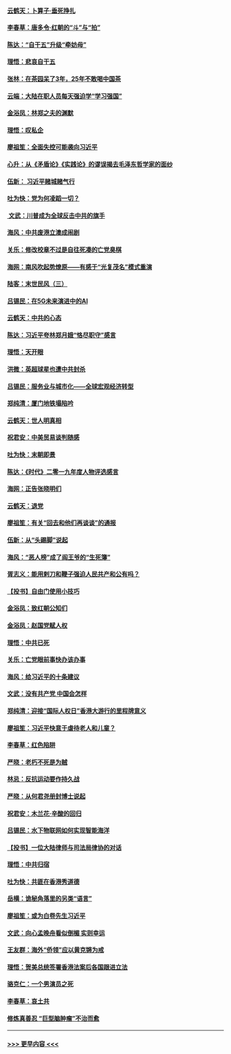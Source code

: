 #### [云鹤天：卜算子‧垂死挣扎](../pages/nsc993/n11739956.md?t=12231713) 
#### [李春草：唐多令‧红朝的“斗”与“拍”](../pages/nsc993/n11739830.md?t=12231713) 
#### [陈达：“自干五”升级“牵妨母”](../pages/nsc993/n11739724.md?t=12231713) 
#### [理悟：悲哀自干五](../pages/nsc993/n11739547.md?t=12231713) 
#### [张林：在茶园呆了3年，25年不敢喝中国茶](../pages/nsc993/n11739240.md?t=12231713) 
#### [云端：大陆在职人员每天强迫学“学习强国”](../pages/nsc993/n11738735.md?t=12231713) 
#### [金浴凤：林郑之夫的渊默](../pages/nsc993/n11737735.md?t=12231713) 
#### [理悟：叹私企](../pages/nsc993/n11737715.md?t=12231713) 
#### [廖祖笙：全面失控可能袭向习近平](../pages/nsc993/n11737704.md?t=12231713) 
#### [心升：从《矛盾论》《实践论》的谬误揭去毛泽东哲学家的面纱](../pages/nsc993/n11736962.md?t=12231713) 
#### [伍新： 习近平赌城赌气行](../pages/nsc993/n11736929.md?t=12231713) 
#### [吐为快：党为何凌蹈一切？](../pages/nsc993/n11736915.md?t=12231713) 
#### [ 文武：川普成为全球反击中共的旗手](../pages/nsc993/n11736882.md?t=12231713) 
#### [海风：中共废港立澳成闹剧](../pages/nsc993/n11735857.md?t=12231713) 
#### [关乐：修改校章不过是自往死凑的亡党臭棋](../pages/nsc993/n11735097.md?t=12231713) 
#### [海网：南风吹起势燎原——有感于“光复茂名”模式重演](../pages/nsc993/n11732308.md?t=12231713) 
#### [陆客：末世民风（三）](../pages/nsc993/n11732211.md?t=12231713) 
#### [吕锡民：在5G未来演进中的AI](../pages/nsc993/n11730010.md?t=12231713) 
#### [云鹤天：中共的心态](../pages/nsc993/n11729906.md?t=12231713) 
#### [陈达：习近平夸林郑月娥“恪尽职守”感言](../pages/nsc993/n11729881.md?t=12231713) 
#### [理悟：天开眼](../pages/nsc993/n11729699.md?t=12231713) 
#### [洪微：英超球星也遭中共封杀](../pages/nsc993/n11727243.md?t=12231713) 
#### [吕锡民：服务业与城市化——全球宏观经济转型](../pages/nsc993/n11725845.md?t=12231713) 
#### [郑纯清：厦门地铁塌陷吟](../pages/nsc993/n11725813.md?t=12231713) 
#### [云鹤天：世人明真相](../pages/nsc993/n11725621.md?t=12231713) 
#### [祝君安：中美贸易谈判随感](../pages/nsc993/n11725609.md?t=12231713) 
#### [吐为快：末朝即景](../pages/nsc993/n11723365.md?t=12231713) 
#### [陈达：《时代》二零一九年度人物评选感言](../pages/nsc993/n11723337.md?t=12231713) 
#### [海网：正告张晓明们](../pages/nsc993/n11723228.md?t=12231713) 
#### [云鹤天：退党](../pages/nsc993/n11723056.md?t=12231713) 
#### [廖祖笙：有关“回去和他们再谈谈”的通报](../pages/nsc993/n11722442.md?t=12231713) 
#### [伍新：从“头踢脚”说起](../pages/nsc993/n11722429.md?t=12231713) 
#### [海风：“恶人榜”成了阎王爷的“生死簿”](../pages/nsc993/n11722272.md?t=12231713) 
#### [胥志义：能用剌刀和鞭子强迫人民共产和公有吗？](../pages/nsc993/n11720569.md?t=12231713) 
#### [【投书】自由门使用小技巧](../pages/nsc993/n11720180.md?t=12231713) 
#### [金浴凤：致红朝公知们](../pages/nsc993/n11720563.md?t=12231713) 
#### [金浴凤：赵国党赋人权](../pages/nsc993/n11720533.md?t=12231713) 
#### [理悟：中共已死](../pages/nsc993/n11720233.md?t=12231713) 
#### [关乐：亡党眼前事快办该办事](../pages/nsc993/n11719160.md?t=12231713) 
#### [海风：给习近平的十条建议](../pages/nsc993/n11717616.md?t=12231713) 
#### [文武：没有共产党 中国会怎样](../pages/nsc993/n11717584.md?t=12231713) 
#### [郑纯清：迎接“国际人权日”香港大游行的里程牌意义](../pages/nsc993/n11717417.md?t=12231713) 
#### [廖祖笙：习近平快意于虐待老人和儿童？](../pages/nsc993/n11715313.md?t=12231713) 
#### [李春草：红色陷阱](../pages/nsc993/n11715029.md?t=12231713) 
#### [严晓：老朽不死是为贼](../pages/nsc993/n11712910.md?t=12231713) 
#### [林忌：反抗运动要作持久战](../pages/nsc993/n11712623.md?t=12231713) 
#### [严晓：从何君尧册封博士说起](../pages/nsc993/n11712465.md?t=12231713) 
#### [祝君安：木兰花·辛酸的回归](../pages/nsc993/n11712381.md?t=12231713) 
#### [吕锡民：水下物联网如何实现智能海洋](../pages/nsc993/n11711158.md?t=12231713) 
#### [【投书】一位大陆律师与司法局律协的对话](../pages/nsc993/n11709675.md?t=12231713) 
#### [理悟：中共归宿](../pages/nsc993/n11710059.md?t=12231713) 
#### [吐为快：共匪在香港秀道德](../pages/nsc993/n11709979.md?t=12231713) 
#### [岳横：诡秘角落里的另类“语言”](../pages/nsc993/n11709792.md?t=12231713) 
#### [廖祖笙：或为白卷先生习近平](../pages/nsc993/n11708330.md?t=12231713) 
#### [文武：向心孟晚舟看似倒楣 实则幸运](../pages/nsc993/n11708236.md?t=12231713) 
#### [王友群：海外“侨领”应以黄克锵为戒](../pages/nsc993/n11706176.md?t=12231713) 
#### [理悟：贺美总统签署香港法案后各国跟进立法](../pages/nsc993/n11706853.md?t=12231713) 
#### [骆克仁：一个男演员之死](../pages/nsc993/n11706677.md?t=12231713) 
#### [李春草：哀土共](../pages/nsc993/n11706255.md?t=12231713) 
#### [修炼真善忍 “巨型脑肿瘤”不治而愈](../pages/nsc993/n11705340.md?t=12231713) 

----
#### [ >>> 更早内容 <<< ](../indexes/nsc993-earlier.md)

